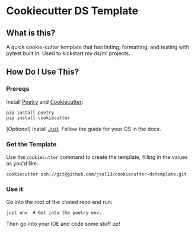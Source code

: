 # Cookiecutter DS Template

## What is this?

A quick cookie-cutter template that has linting, formatting, and testing with pytest built in.  Used to kickstart my ds/ml projects.

## How Do I Use This?

### Prereqs

Install [Poetry][8] and [Cookiecutter][16]:

```shell
pip install poetry
pip install cookiecutter
```

(_Optional_) Install [Just][15].  Follow the guide for your OS in the docs.

### Get the Template

Use the `cookiecutter` command to create the template, filling in the values as you'd like.

```shell
cookiecutter ssh://git@github.com/jsal13/cookiecutter-dstemplate.git
```

### Use it

Go into the root of the cloned repo and run:

```shell
just env  # Get into the poetry env.
```

Then go into your IDE and code some stuff up!

[8]: <https://python-poetry.org/docs/basic-usage/> "Poetry"
[15]: <https://github.com/casey/just> "Just"
[16]: <https://cookiecutter.readthedocs.io/en/stable/> "Cookiecutter"
